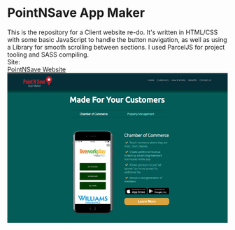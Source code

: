 # PointNSave App Maker
This is the repository for a Client website re-do. It's written in HTML/CSS with some basic JavaScript to handle the button navigation, as well as using a Library for smooth scrolling between sections.
I used ParcelJS for project tooling and SASS compiling.
<br>
Site:<br>
[PointNSave Website](https://www.pointnsave.com/)
<br>
![](docs/pointnsave_01.PNG)
